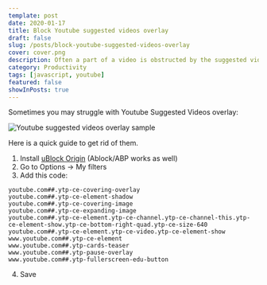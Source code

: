 ```yaml
---
template: post
date: 2020-01-17
title: Block Youtube suggested videos overlay
draft: false
slug: /posts/block-youtube-suggested-videos-overlay
cover: cover.png
description: Often a part of a video is obstructed by the suggested video overlay. Here’s how you can hide the overlay.
category: Productivity
tags: [javascript, youtube]
featured: false
showInPosts: true
---
```


Sometimes you may struggle with Youtube Suggested Videos overlay:

![Youtube suggested videos overlay sample](/media/ublock-youtube-overlay/01.png 'Sample')

Here is a quick guide to get rid of them.

1. Install [uBlock Origin](https://chrome.google.com/webstore/detail/ublock-origin/cjpalhdlnbpafiamejdnhcphjbkeiagm) (Ablock/ABP works as well)
2. Go to Options -> My filters
3. Add this code:

```
youtube.com##.ytp-ce-covering-overlay
youtube.com##.ytp-ce-element-shadow
youtube.com##.ytp-ce-covering-image
youtube.com##.ytp-ce-expanding-image
youtube.com##.ytp-ce-element.ytp-ce-channel.ytp-ce-channel-this.ytp-ce-element-show.ytp-ce-bottom-right-quad.ytp-ce-size-640
youtube.com##.ytp-ce-element.ytp-ce-video.ytp-ce-element-show
www.youtube.com##.ytp-ce-element
www.youtube.com##.ytp-cards-teaser
www.youtube.com##.ytp-pause-overlay
www.youtube.com##.ytp-fullerscreen-edu-button
```

4. Save
